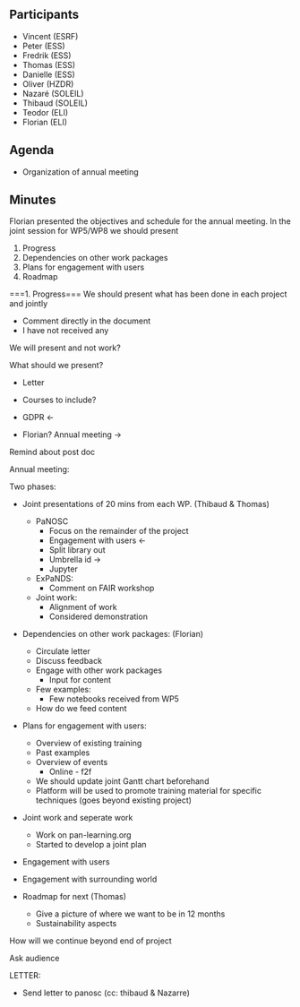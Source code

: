 Participants
-
* Vincent (ESRF)
* Peter (ESS)
* Fredrik (ESS)
* Thomas (ESS)
* Danielle (ESS)
* Oliver (HZDR)
* Nazaré (SOLEIL)
* Thibaud (SOLEIL)
* Teodor (ELI)
* Florian (ELI)



Agenda
-
* Organization of annual meeting


Minutes
-

Florian presented the objectives and schedule for the annual meeting. In the joint session for WP5/WP8 we should present
1. Progress
1. Dependencies on other work packages
1. Plans for engagement with users
1. Roadmap 

===1. Progress===
We should present what has been done in each project and jointly



* Comment directly in the document
* I have not received any 

We will present and not work?

What should we present?


* Letter
* Courses to include?
* GDPR <-

* Florian? Annual meeting -> 

Remind about post doc

Annual meeting:

Two phases:

* Joint presentations of 20 mins from each WP.  (Thibaud & Thomas)
    * PaNOSC
        * Focus on the remainder of the project
        * Engagement with users <- 
        * Split library out
        * Umbrella id -> 
        * Jupyter 
    * ExPaNDS:
        * Comment on FAIR workshop
    * Joint work:
        * Alignment of work
        * Considered demonstration
* Dependencies on other work packages:  (Florian)
    * Circulate letter
    * Discuss feedback
    * Engage with other work packages
        * Input for content
    * Few examples:
        * Few notebooks received from WP5
    * How do we feed content 

* Plans for engagement with users:
    * Overview of existing training 
    * Past examples
    * Overview of events
        * Online - f2f
    * We should update joint Gantt chart beforehand
    * Platform will be used to promote training material for specific techniques (goes beyond existing project)

* Joint work and seperate work 
    * Work on pan-learning.org
    * Started to develop a joint plan

* Engagement with users
* Engagement with surrounding world
* Roadmap for next  (Thomas)
    * Give a picture of where we want to be in 12 months
    * Sustainability aspects

How will we continue beyond end of project

Ask audience


LETTER:
* Send letter to panosc (cc: thibaud & Nazarre)





